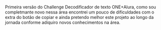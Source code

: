 Primeira versão do Challenge Decodificador de texto ONE+Alura, como sou completmante novo nessa área encontrei um pouco de dificuldades com o extra do botão de copiar e ainda pretendo melhor este projeto ao longo da jornada conforme adiquiro novos conhecimentos na área.
